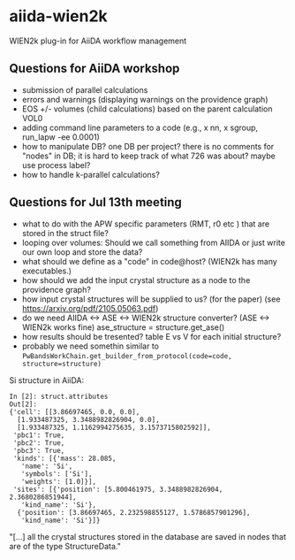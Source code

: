 # aiida-wien2k
WIEN2k plug-in for AiiDA workflow management

## Questions for AiiDA workshop
* submission of parallel calculations
* errors and warnings (displaying warnings on the providence graph)
* EOS +/- volumes (child calculations) based on the parent calculation VOL0
* adding command line parameters to a code (e.g., x nn, x sgroup, run_lapw -ee 0.0001)
* how to manipulate DB? one DB per project? there is no comments for "nodes" in DB; it is hard to keep track of what 726 was about? maybe use process label?
* how to handle k-parallel calculations?

## Questions for Jul 13th meeting
* what to do with the APW specific parameters (RMT, r0 etc ) that are stored in the struct file?
* looping over volumes: Should we call something from AIIDA or just write our own loop and store the data?
* what should we define as a "code" in code@host? (WIEN2k has many executables.)
* how should we add the input crystal structure as a node to the providence graph?
* how input crystal structures will be supplied to us? (for the paper) (see https://arxiv.org/pdf/2105.05063.pdf)
* do we need AIIDA <-> ASE <-> WIEN2k structure converter? (ASE <-> WIEN2k works fine) ase_structure = structure.get_ase()
* how results should be tresented? table E vs V for each initial structure?
* probably we need somethin similar to `PwBandsWorkChain.get_builder_from_protocol(code=code, structure=structure)`

Si structure in AiiDA:
```
In [2]: struct.attributes
Out[2]: 
{'cell': [[3.86697465, 0.0, 0.0],
  [1.933487325, 3.3488982826904, 0.0],
  [1.933487325, 1.1162994275635, 3.1573715802592]],
 'pbc1': True,
 'pbc2': True,
 'pbc3': True,
 'kinds': [{'mass': 28.085,
   'name': 'Si',
   'symbols': ['Si'],
   'weights': [1.0]}],
 'sites': [{'position': [5.800461975, 3.3488982826904, 2.3680286851944],
   'kind_name': 'Si'},
  {'position': [3.86697465, 2.232598855127, 1.5786857901296],
   'kind_name': 'Si'}]}
```

"[...] all the crystal structures stored in the database are saved in nodes that are of the type StructureData."
